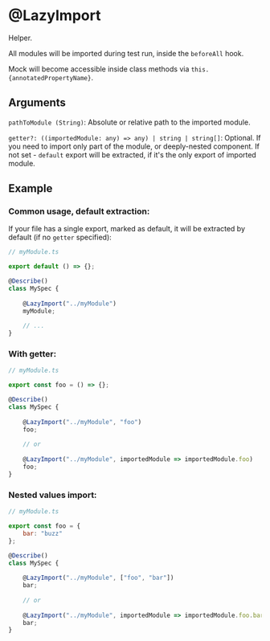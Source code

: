 # @LazyImport

Helper.

All modules will be imported during test run, inside the `beforeAll` hook.

Mock will become accessible inside class methods via `this.{annotatedPropertyName}`.

## Arguments

`pathToModule (String)`: Absolute or relative path to the imported module.

`getter?: ((importedModule: any) => any) | string | string[]`: Optional. If you need to import only part of the module, or deeply-nested component. If not set - `default` export will be extracted, if it's the only export of imported module.

## Example

### Common usage, default extraction:

If your file has a single export, marked as default, it will be extracted by default (if no `getter` specified):

```javascript
// myModule.ts

export default () => {};
```

```javascript
@Describe()
class MySpec {
    
    @LazyImport("../myModule")
    myModule;
  
    // ...
}
```

### With getter:

```javascript
// myModule.ts

export const foo = () => {};
```

```javascript
@Describe()
class MySpec {
    
    @LazyImport("../myModule", "foo")
    foo;
  
    // or
    
    @LazyImport("../myModule", importedModule => importedModule.foo)
    foo;
}
```

### Nested values import:

```javascript
// myModule.ts

export const foo = {
    bar: "buzz"
};
```

```javascript
@Describe()
class MySpec {
    
    @LazyImport("../myModule", ["foo", "bar"])
    bar;
  
    // or
    
    @LazyImport("../myModule", importedModule => importedModule.foo.bar)
    bar;
}
```

